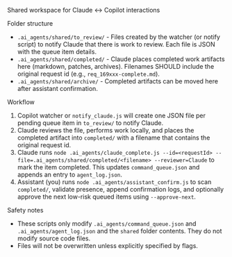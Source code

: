 Shared workspace for Claude <-> Copilot interactions

Folder structure
- `.ai_agents/shared/to_review/` - Files created by the watcher (or notify script) to notify Claude that there is work to review. Each file is JSON with the queue item details.
- `.ai_agents/shared/completed/` - Claude places completed work artifacts here (markdown, patches, archives). Filenames SHOULD include the original request id (e.g., `req_169xxx-complete.md`).
- `.ai_agents/shared/archive/` - Completed artifacts can be moved here after assistant confirmation.

Workflow
1. Copilot watcher or `notify_claude.js` will create one JSON file per pending queue item in `to_review/` to notify Claude.
2. Claude reviews the file, performs work locally, and places the completed artifact into `completed/` with a filename that contains the original request id.
3. Claude runs `node .ai_agents/claude_complete.js --id=<requestId> --file=.ai_agents/shared/completed/<filename> --reviewer=Claude` to mark the item completed. This updates `command_queue.json` and appends an entry to `agent_log.json`.
4. Assistant (you) runs `node .ai_agents/assistant_confirm.js` to scan `completed/`, validate presence, append confirmation logs, and optionally approve the next low-risk queued items using `--approve-next`.

Safety notes
- These scripts only modify `.ai_agents/command_queue.json` and `.ai_agents/agent_log.json` and the `shared` folder contents. They do not modify source code files.
- Files will not be overwritten unless explicitly specified by flags.
